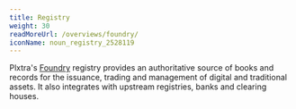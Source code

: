 ```yaml
---
title: Registry
weight: 30
readMoreUrl: /overviews/foundry/
iconName: noun_registry_2528119
---
```


Plxtra's [Foundry](/overviews/foundry/) registry provides an authoritative source of books and records for the issuance, trading and management of digital and traditional assets. It also integrates with upstream registries, banks and clearing houses.
